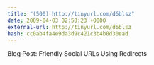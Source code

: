 ```yaml
---
title: "(500) http://tinyurl.com/d6blsz"
date: 2009-04-03 02:50:23 +0000
external-url: http://tinyurl.com/d6blsz
hash: cc0ab4fa4e9da3d9c421c3b4b0d30ead
---
```


Blog Post: Friendly Social URLs Using Redirects 
